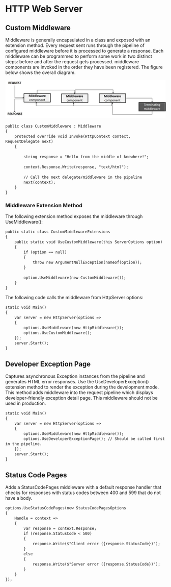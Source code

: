 # HTTP Web Server

## Custom Middleware
Middleware is generally encapsulated in a class and exposed with an extension method. Every request sent runs through the pipeline of configured middleware before it is processed to generate a response. Each middleware can be programmed to perform some work in two distinct steps: before and after the request gets processed. middleware components are invoked in the order they have been registered. The figure below shows the overall diagram.

![Middleware Pipeline](images/pipeline.jpeg)

```CSharp
public class CustomMiddleware : Middleware
{
    protected override void Invoke(HttpContext context, RequestDelegate next)
    {

        string response = "Hello from the middle of knowhere!";

        context.Response.Write(response, "text/html");

        // Call the next delegate/middleware in the pipeline
        next(context);
    }
}
```

### Middleware Extension Method
The following extension method exposes the middleware through UseMiddleware():

```CSharp
public static class CustomMiddlewareExtensions
{
    public static void UseCustomMiddleware(this ServerOptions option)
    {
        if (option == null)
        {
            throw new ArgumentNullException(nameof(option));
        }

        option.UseMiddleware(new CustomMiddleware());
    }
}
```
The following code calls the middleware from HttpServer options:

```CSharp
static void Main()
{
    var server = new HttpServer(options =>
    { 
        options.UseMiddleware(new HttpMiddleware());
        options.UseCustomMiddleware();
    });
    server.Start();
}
```

## Developer Exception Page

Captures asynchronous Exception instances from the pipeline and generates HTML error responses. Use the
UseDeveloperException() extension method to render the exception during the development mode. This method
adds middleware into the request pipeline which displays developer-friendly exception detail page. This
middleware should not be used in production.

```CSharp
static void Main()
{
    var server = new HttpServer(options =>
    { 
        options.UseMiddleware(new HttpMiddleware());
        options.UseDeveloperExceptionPage(); // Should be called first in the pipeline.
    });
    server.Start();
}
```
## Status Code Pages

Adds a StatusCodePages middleware with a default response handler that checks for responses with
status codes between 400 and 599 that do not have a body.

```CSharp
options.UseStatusCodePages(new StatusCodePagesOptions
{
    Handle = context =>
    {
        var response = context.Response;
        if (response.StatusCode < 500)
        {
            response.Write($"Client error ({response.StatusCode})");
        }
        else
        {
            response.Write($"Server error ({response.StatusCode})");
        }
    }
});
```